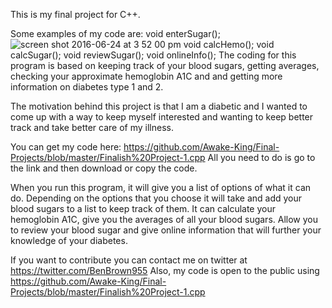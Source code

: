 This is my final project for C++.

Some examples of my code are:
void enterSugar();
![screen shot 2016-06-24 at 3 52 00 pm](https://cloud.githubusercontent.com/assets/17151731/16351672/a4c29972-3a24-11e6-9539-c84f999854b6.png)
void calcHemo();
void calcSugar();
void reviewSugar();
void onlineInfo();
The coding for this program is based on keeping track of your blood sugars, getting averages,
checking your approximate hemoglobin A1C and and getting more information on diabetes type 1 and 2.

The motivation behind this project is that I am a diabetic and I wanted to come up with a way to keep
myself interested and wanting to keep better track and take better care of my illness.


You can get my code here: https://github.com/Awake-King/Final-Projects/blob/master/Finalish%20Project-1.cpp
All you need to do is go to the link and then download or copy the code.


When you run this program, it will give you a list of options of what it can do. Depending on the options that you choose
it will take and add your blood sugars to a list to keep track of them. It can calculate your hemoglobin A1C, give you the 
averages of all your blood sugars. Allow you to review your blood sugar and give online information that will further
your knowledge of your diabetes.

If you want to contribute you can contact me on twitter at https://twitter.com/BenBrown955
Also, my code is open to the public using https://github.com/Awake-King/Final-Projects/blob/master/Finalish%20Project-1.cpp
